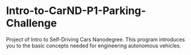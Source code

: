 # Intro-to-CarND-P1-Parking-Challenge
Project of Intro to Self-Driving Cars Nanodegree. This program introduces you to the basic concepts needed for engineering autonomous vehicles.
